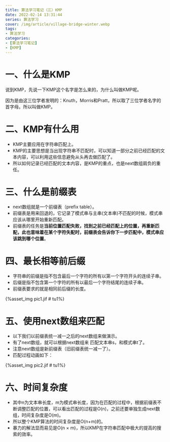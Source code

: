 ```yaml
---
title: 算法学习笔记（三）KMP
date: 2022-02-14 13:31:44
series: 算法学习
cover: /img/article/village-bridge-winter.webp
tags:
- 算法学习
categories:
- [算法学习笔记]
- [KMP]
---
```


# 一、什么是KMP

说到KMP，先说一下KMP这个名字是怎么来的，为什么叫做KMP呢。

因为是由这三位学者发明的：Knuth，Morris和Pratt，所以取了三位学者名字的首字母。所以叫做KMP。

# 二、KMP有什么用

* KMP主要应用在字符串匹配上。
* KMP的主要思想是当出现字符串不匹配时，可以知道一部分之前已经匹配的文本内容，可以利用这些信息避免从头再去做匹配了。
* 所以如何记录已经匹配的文本内容，是KMP的重点，也是next数组肩负的重任。

# 三、什么是前缀表

* next数组就是一个前缀表（prefix table）。
* 前缀表是用来回退的，它记录了模式串与主串(文本串)不匹配的时候，模式串应该从哪里开始重新匹配。
* 前缀表的任务是**当前位置匹配失败，找到之前已经匹配上的位置，再重新匹配，此也意味着在某个字符失配时，前缀表会告诉你下一步匹配中，模式串应该跳到哪个位置**。

# 四、最长相等前后缀

* 字符串的前缀是指不包含最后一个字符的所有以第一个字符开头的连续子串。
* 后缀是指不包含第一个字符的所有以最后一个字符结尾的连续子串。
* 前缀表要求的就是相同前后缀的长度。

{%asset_img pic1.jif # tu1%}

# 五、使用next数组来匹配

* 以下我们以前缀表统一减一之后的next数组来做演示。
* 有了next数组，就可以根据next数组来 匹配文本串s，和模式串t了。
* 注意next数组是新前缀表（旧前缀表统一减一了）。
* 匹配过程动画如下：

{%asset_img pic2.jif # tu1%}

# 六、时间复杂度

* 其中n为文本串长度，m为模式串长度，因为在匹配的过程中，根据前缀表不断调整匹配的位置，可以看出匹配的过程是O(n)，之前还要单独生成next数组，时间复杂度是O(m)。
* 所以整个KMP算法的时间复杂度是O(n+m)的。
* 暴力的解法显而易见是O(n × m)，所以KMP在字符串匹配中极大的提高的搜索的效率。

# 